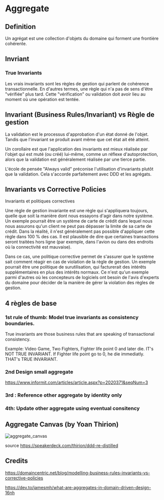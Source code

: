 # Aggregate

## Definition

Un agrégat est une collection d'objets du domaine qui forment une frontière cohérente.

## Invriant

### True Invariants

Les vrais invariants sont les règles de gestion qui parlent de cohérence transactionnelle. En d'autres termes, une règle qui n'a pas de sens d'être "vérifiée" plus tard. Cette "vérification" ou validation doit avoir lieu au moment où une opération est tentée.

## Invariant (Business Rules/Invariant) vs Règle de gestion

La validation est le processus d'approbation d'un état donné de l'objet. 
Tandis que l'invariant se produit avant même que cet état ait été atteint.

Un corollaire est que l'application des invariants est mieux réalisée par l'objet qui est muté (ou créé) lui-même, comme un réflexe d'autoprotection, alors que la validation est généralement réalisée par une tierce partie.

L'école de pensée "Always valid" préconise l'utilisation d'invariants plutôt que la validation. Cela s'accorde parfaitement avec DDD et les agrégats.


## Invariants vs Corrective Policies

Invariants et politiques correctives

Une règle de gestion invariante est une règle qui s'appliquera toujours, quelle que soit la manière dont nous essayons d'agir dans notre système. Un exemple pourrait être un système de carte de crédit dans lequel nous nous assurons qu'un client ne peut pas dépasser la limite de sa carte de crédit. Dans la réalité, il n'est généralement pas possible d'appliquer cette règle dans 100 % des cas. Il est plausible de dire que certaines transactions seront traitées hors ligne (par exemple, dans l'avion ou dans des endroits où la connectivité est mauvaise).



Dans ce cas, une politique corrective permet de s'assurer que le système sait comment réagir en cas de violation de la règle de gestion. Un exemple pourrait être une politique de surutilisation, qui facturerait des intérêts supplémentaires en plus des intérêts normaux. Ce n'est qu'un exemple parmi d'autres où les concepteurs de logiciels ont besoin de l'avis d'experts du domaine pour décider de la manière de gérer la violation des règles de gestion.


## 4 règles de base

### 1st rule of thumb: Model true invariants as consistency boundaries.

True invariants are those business rules that are speaking of transactional consistency.

Example: Video Game, Two Fighters, Fighter life point 0 and later die. IT's NOT TRUE INVARIANT. If Fighter life point go to 0, he die immediatly. THAT's TRUE INVARIANT.

### 2nd Design small aggregate

https://www.informit.com/articles/article.aspx?p=2020371&seqNum=3

### 3rd : Reference other aggregate by identity only

### 4th: Update other aggregate using eventual consitency


## Aggregate Canvas (by Yoan Thirion)

![aggregate_canvas](https://github.com/tanguybernard/my-awsome-ddd/assets/14818169/089d1301-6561-4d8e-81a3-5329938a4d29)


source https://speakerdeck.com/thirion/ddd-re-distilled


## Credits

https://domaincentric.net/blog/modelling-business-rules-invariants-vs-corrective-policies

https://dev.to/jamesmh/what-are-aggregates-in-domain-driven-design-16nh



